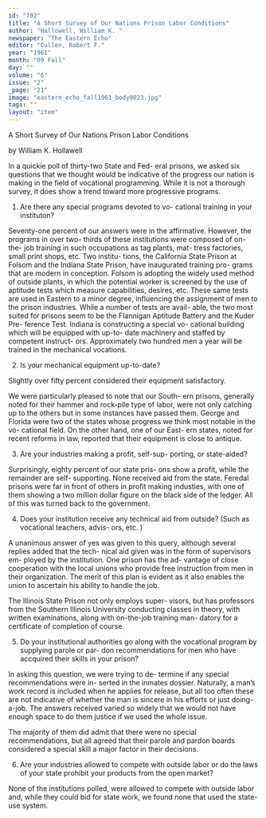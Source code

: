 ```yaml
---
id: "702"
title: "A Short Survey of Our Nations Prison Labor Conditions"
author: "Hallowell, William K. "
newspaper: "The Eastern Echo"
editor: "Cullen, Robert F."
year: "1961"
month: "09 Fall"
day: ""
volume: "6"
issue: "2"
_page: "21"
image: "eastern_echo_fall1961_body0023.jpg"
tags: ""
layout: "item"
---
```

A Short Survey
of Our Nations
Prison Labor Conditions

by
William K. Hollawell

In a quickie poll of thirty-two State and Fed-
eral prisons, we asked six questions that we thought
would be indicative of the progress our nation is
making in the field of vocational programming.
While it is not a thorough survey, it does show a
trend toward more progressive programs.

1. Are there any special programs devoted to vo-
cational training in your instituton?

Seventy-one percent of our answers were in the
affirmative. However, the programs in over two-
thirds of these institutions were composed of on-the-
job training in such occupations as tag plants, mat-
tress factories, small print shops, etc. Two institu-
tions, the California State Prison at Folsom and the
Indiana State Prison, have inaugurated training pro-
grams that are modern in conception. Folsom is
adopting the widely used method of outside plants,
in which the potential worker is screened by the use
of aptitude tests which measure capabilities, desires,
etc. These same tests are used in Eastern to a minor
degree, influencing the assignment of men to the
prison industries. While a number of tests are avail-
able, the two most suited for prisons seem to be the
Flannigan Aptitude Battery and the Kuder Pre-
ference Test. Indiana is constructing a special vo-
cational building which will be equipped with up-to-
date machinery and staffed by competent instruct-
ors. Approximately two hundred men a year will be
trained in the mechanical vocations.

2. Is your mechanical equipment up-to-date?

Slightly over fifty percent considered their
equipment satisfactory.

We were particularly pleased to note that our South-
ern prisons, generally noted for their hammer and
rock-pile type of labor, were not only catching up
to the others but in some instances have passed
them. George and Florida were two of the states
whose progress we think most notable in the vo-
cational field. On the other hand, one of our East-
ern states, noted for recent reforms in law, reported
that their equipment is close to antique.

3. Are your industries making a profit, self-sup-
porting, or state-aided?

Surprisingly, eighty percent of our state pris-
ons show a profit, while the remainder are self-
supporting. None received aid from the state.
Feredal prisons were far in front of others in profit
making industies, with one of them showing a two
million dollar figure on the black side of the ledger.
All of this was turned back to the government.

4. Does your institution receive any technical aid
from outside? (Such as vocational teachers, advis-
ors, etc. )

A unanimous answer of yes was given to this
query, although several replies added that the tech-
nical aid given was in the form of supervisors em-
ployed by the institution. One prison has the ad-
vantage of close cooperation with the local unions
who provide free instruction from men in their
organization. The merit of this plan is evident as it
also enables the union to ascertain his ability to
handle the job.

The Illinois State Prison not only employs super-
visors, but has professors from the Southern Illinois
University conducting classes in theory, with written
examinations, along with on-the-job training man-
datory for a certificate of completion of course.

5. Do your institutional authorities go along with
the vocational program by supplying parole or par-
don recommendations for men who have accquired
their skills in your prison?

In asking this question, we were trying to de-
termine if any special recommendations were in-
serted in the inmates dossier. Naturally, a man’s
work record is included when he applies for release,
but all too often these are not indicative of whether
the man is sincere in his efforts or just doing-a-job.
The answers received varied so widely that we
would not have enough space to do them justice if
we used the whole issue.

The majority of them did admit that there were no
special recommendations, but all agreed that their
parole and pardon boards considered a special skill
a major factor in their decisions.

6. Are your industries allowed to compete with
outside labor or do the laws of your state prohibit
your products from the open market?

None of the institutions polled, were allowed
to compete with outside labor and, while they could
bid for state work, we found none that used the
state-use system.
